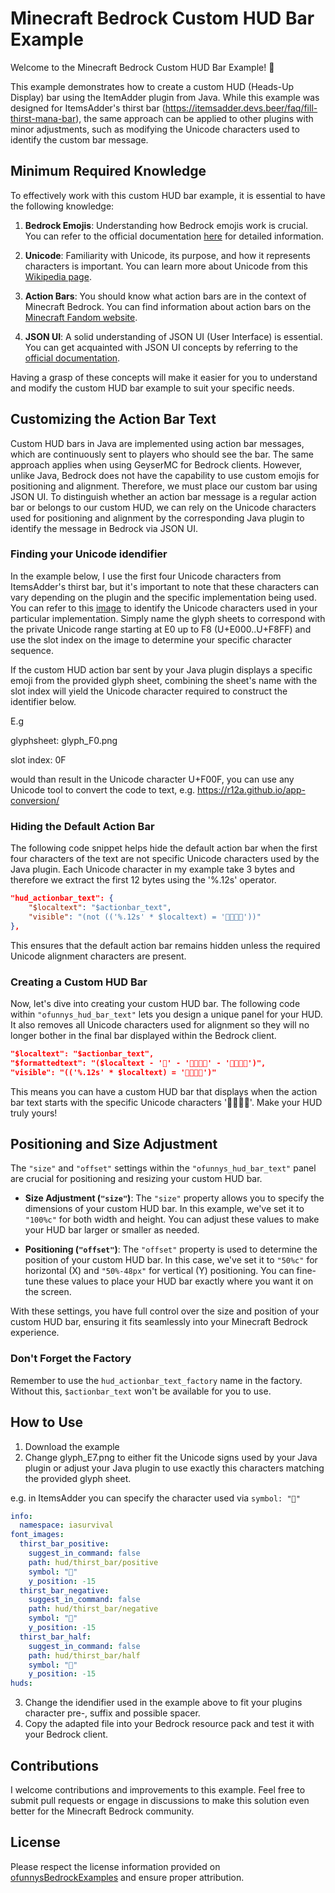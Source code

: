 # Minecraft Bedrock Custom HUD Bar Example

Welcome to the Minecraft Bedrock Custom HUD Bar Example! 🌟

This example demonstrates how to create a custom HUD (Heads-Up Display) bar using the ItemAdder plugin from Java. While this example was designed for ItemsAdder's thirst bar (https://itemsadder.devs.beer/faq/fill-thirst-mana-bar), the same approach can be applied to other plugins with minor adjustments, such as modifying the Unicode characters used to identify the custom bar message.

## Minimum Required Knowledge

To effectively work with this custom HUD bar example, it is essential to have the following knowledge:

1. **Bedrock Emojis**: Understanding how Bedrock emojis work is crucial. You can refer to the official documentation [here](https://wiki.bedrock.dev/concepts/emojis.html) for detailed information.

2. **Unicode**: Familiarity with Unicode, its purpose, and how it represents characters is important. You can learn more about Unicode from this [Wikipedia page](https://en.wikipedia.org/wiki/Unicode).

3. **Action Bars**: You should know what action bars are in the context of Minecraft Bedrock. You can find information about action bars on the [Minecraft Fandom website](https://minecraft.fandom.com/wiki/Commands/title).

4. **JSON UI**: A solid understanding of JSON UI (User Interface) is essential. You can get acquainted with JSON UI concepts by referring to the [official documentation](https://wiki.bedrock.dev/json-ui/json-ui-intro.html).

Having a grasp of these concepts will make it easier for you to understand and modify the custom HUD bar example to suit your specific needs.

## Customizing the Action Bar Text

Custom HUD bars in Java are implemented using action bar messages, which are continuously sent to players who should see the bar. The same approach applies when using GeyserMC for Bedrock clients. However, unlike Java, Bedrock does not have the capability to use custom emojis for positioning and alignment. Therefore, we must place our custom bar using JSON UI. To distinguish whether an action bar message is a regular action bar or belongs to our custom HUD, we can rely on the Unicode characters used for positioning and alignment by the corresponding Java plugin to identify the message in Bedrock via JSON UI.

### Finding your Unicode idendifier

In the example below, I use the first four Unicode characters from ItemsAdder's thirst bar, but it's important to note that these characters can vary depending on the plugin and the specific implementation being used. You can refer to this [image](https://wiki.bedrock.dev/concepts/emojis.html#rp-font-glyph-e0-png) to identify the Unicode characters used in your particular implementation. Simply name the glyph sheets to correspond with the private Unicode range starting at E0 up to F8 (U+E000..U+F8FF) and use the slot index on the image to determine your specific character sequence.

If the custom HUD action bar sent by your Java plugin displays a specific emoji from the provided glyph sheet, combining the sheet's name with the slot index will yield the Unicode character required to construct the identifier below.

E.g

glyphsheet: glyph_F0.png

slot index: 0F

would than result in the Unicode character U+F00F, you can use any Unicode tool to convert the code to text, e.g. https://r12a.github.io/app-conversion/

### Hiding the Default Action Bar

The following code snippet helps hide the default action bar when the first four characters of the text are not specific Unicode characters used by the Java plugin.
Each Unicode character in my example take 3 bytes and therefore we extract the first 12 bytes using the '%.12s' operator.

```json
"hud_actionbar_text": {
    "$localtext": "$actionbar_text",
    "visible": "(not (('%.12s' * $localtext) = ''))"
},
```

This ensures that the default action bar remains hidden unless the required Unicode alignment characters are present.

### Creating a Custom HUD Bar

Now, let's dive into creating your custom HUD bar. The following code within `"ofunnys_hud_bar_text"` lets you design a unique panel for your HUD. It also removes all Unicode characters used for alignment so they will no longer bother in the final bar displayed within the Bedrock client.

```json
"$localtext": "$actionbar_text",
"$formattedtext": "($localtext - '' - '' - '')",
"visible": "(('%.12s' * $localtext) = '')"
```

This means you can have a custom HUD bar that displays when the action bar text starts with the specific Unicode characters ''. Make your HUD truly yours!


## Positioning and Size Adjustment

The `"size"` and `"offset"` settings within the `"ofunnys_hud_bar_text"` panel are crucial for positioning and resizing your custom HUD bar.

- **Size Adjustment (`"size"`)**: The `"size"` property allows you to specify the dimensions of your custom HUD bar. In this example, we've set it to `"100%c"` for both width and height. You can adjust these values to make your HUD bar larger or smaller as needed.

- **Positioning (`"offset"`)**: The `"offset"` property is used to determine the position of your custom HUD bar. In this case, we've set it to `"50%c"` for horizontal (X) and `"50%-48px"` for vertical (Y) positioning. You can fine-tune these values to place your HUD bar exactly where you want it on the screen.

With these settings, you have full control over the size and position of your custom HUD bar, ensuring it fits seamlessly into your Minecraft Bedrock experience.

### Don't Forget the Factory

Remember to use the `hud_actionbar_text_factory` name in the factory. Without this, `$actionbar_text` won't be available for you to use.

## How to Use

1. Download the example
2. Change glyph_E7.png to either fit the Unicode signs used by your Java plugin or adjust your Java plugin to use exactly this characters matching the provided glyph sheet.

e.g. in ItemsAdder you can specify the character used via `symbol: ""`

```YAML
info:
  namespace: iasurvival
font_images:
  thirst_bar_positive:
    suggest_in_command: false
    path: hud/thirst_bar/positive
    symbol: ""
    y_position: -15
  thirst_bar_negative:
    suggest_in_command: false
    path: hud/thirst_bar/negative
    symbol: ""
    y_position: -15
  thirst_bar_half:
    suggest_in_command: false
    path: hud/thirst_bar/half
    symbol: ""
    y_position: -15
huds:
```

3. Change the idendifier used in the example above to fit your plugins character pre-, suffix and possible spacer.
4. Copy the adapted file into your Bedrock resource pack and test it with your Bedrock client.

## Contributions

I welcome contributions and improvements to this example. Feel free to submit pull requests or engage in discussions to make this solution even better for the Minecraft Bedrock community.

## License

Please respect the license information provided on [ofunnysBedrockExamples](https://github.com/ofunny/ofunnysBedrockExamples) and ensure proper attribution.